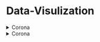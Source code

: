 # Data-Visulization
<details>
           <summary>Corona</summary>
           <p>WEb Scraping and Data Visulization</p>
           <p>WEb Scraping and Data Visulization</p>
</details>
<details>
           <summary>Corona</summary>
           <p>WEb Scraping and Data Visulization</p>
</details>
